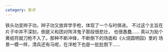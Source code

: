```yaml
---
category: 影评
---
```


铁头功变辫子功，辫子功又放弃学手枪，体现了一个与时俱进。
不过这个主旨在片子中并不深刻，倒是义和团对阵洋鬼子那段很悲壮，
也很愚蠢…… 真以为贴个黄纸符就刀枪不入了。那种不断冲锋，不断倒下的场面和《火烧圆明园》里的
场景一模一样，清兵还有马呢，在洋枪下也是一批批倒下…… 
